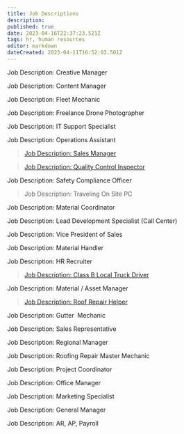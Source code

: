 ```yaml
---
title: Job Descriptions
description: 
published: true
date: 2023-04-16T22:37:23.521Z
tags: hr, human resources
editor: markdown
dateCreated: 2023-04-11T16:52:03.501Z
---
```


Job Description: Creative Manager

Job Description: Content Manager

Job Description: Fleet Mechanic

Job Description: Freelance Drone Photographer

Job Description: IT Support Specialist

Job Description: Operations Assistant

> [Job Description: Sales Manager](https://docs.google.com/document/d/12KNUPl6FcDq4Lt7nxAX38iXfsBktkKJkzcJskYNJlsY/edit)

> [Job Description: Quality Control Inspector](https://docs.google.com/document/d/1q_zPqzhCnh_VLRQ-vNc73rzsbjx-SfucpK9G4hfYDvo/edit)

Job Description: Safety Compliance Officer

> Job Description: Traveling On Site PC

Job Description: Material Coordinator

Job Description: Lead Development Specialist (Call Center)

Job Description: Vice President of Sales

Job Description: Material Handler

Job Description: HR Recruiter

> [Job Description: Class B Local Truck Driver](https://docs.google.com/document/d/1HZQzMex_d66C4lFBRmG6Kot2l-eXvI3mbQyTp44Ol2c/edit)

Job Description: Material / Asset Manager

> [Job Description: Roof Repair Helper](https://docs.google.com/document/d/11kbY3oJj0KrLK3pdUJDKqbA6xUadUhkHxd3aatW7yYU/edit)

Job Description: Gutter  Mechanic

Job Description: Sales Representative

Job Description: Regional Manager

Job Description: Roofing Repair Master Mechanic

Job Description: Project Coordinator

Job Description: Office Manager

Job Description: Marketing Specialist

Job Description: General Manager

Job Description: AR, AP, Payroll